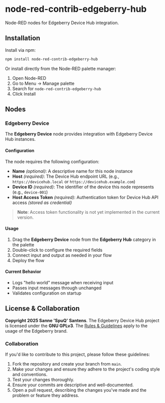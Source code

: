 # node-red-contrib-edgeberry-hub

Node-RED nodes for Edgeberry Device Hub integration.

## Installation

Install via npm:

```bash
npm install node-red-contrib-edgeberry-hub
```

Or install directly from the Node-RED palette manager:
1. Open Node-RED
2. Go to Menu → Manage palette
3. Search for `node-red-contrib-edgeberry-hub`
4. Click Install

## Nodes

### Edgeberry Device

The **Edgeberry Device** node provides integration with Edgeberry Device Hub instances.

#### Configuration

The node requires the following configuration:

- **Name** *(optional)*: A descriptive name for this node instance
- **Host** *(required)*: The Device Hub endpoint URL (e.g., `https://devicehub.local` or `https://devicehub.example.com`)
- **Device ID** *(required)*: The identifier of the device this node represents (e.g., `device-001`)
- **Host Access Token** *(required)*: Authentication token for Device Hub API access *(stored as credential)*

> **Note**: Access token functionality is not yet implemented in the current version.

#### Usage

1. Drag the **Edgeberry Device** node from the **Edgeberry Hub** category in the palette
2. Double-click to configure the required fields
3. Connect input and output as needed in your flow
4. Deploy the flow

#### Current Behavior

- Logs "hello world" message when receiving input
- Passes input messages through unchanged
- Validates configuration on startup

## License & Collaboration
**Copyright 2025 Sanne 'SpuQ' Santens**. The Edgeberry Device Hub project is licensed under the **GNU GPLv3**. The [Rules & Guidelines](https://github.com/Edgeberry/.github/blob/main/brand/Edgeberry_Trademark_Rules_and_Guidelines.md) apply to the usage of the Edgeberry brand.

### Collaboration

If you'd like to contribute to this project, please follow these guidelines:
1. Fork the repository and create your branch from `main`.
2. Make your changes and ensure they adhere to the project's coding style and conventions.
3. Test your changes thoroughly.
4. Ensure your commits are descriptive and well-documented.
5. Open a pull request, describing the changes you've made and the problem or feature they address.
